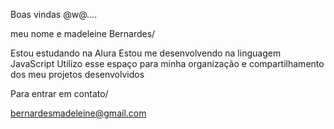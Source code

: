 Boas vindas @w@....

meu nome e madeleine Bernardes/

Estou estudando na Alura
Estou me desenvolvendo na linguagem JavaScript
Utilizo esse espaço para minha organização e compartilhamento dos meu projetos desenvolvidos

Para entrar em contato/

bernardesmadeleine@gmail.com
